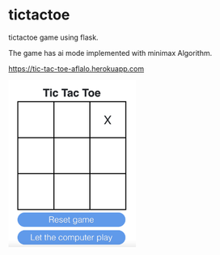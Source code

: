 # tictactoe
tictactoe game using flask.

The game has ai mode implemented with minimax Algorithm.

https://tic-tac-toe-aflalo.herokuapp.com

<img src="./board.png" width=50% height=50%>
